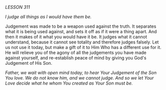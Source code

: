 *LESSON 311*

*I judge all things as I would have them be.*

Judgement was made to be a weapon used against the truth. It separates what it is being used against, and sets it off as if it were a thing apart. And then it makes of it what you would have it be. It judges what it cannot understand, because it cannot see totality and therefore judges falsely. Let us not use it today, but make a gift of it to Him Who has a different use for it. He will relieve you of the agony of all the judgements you have made against yourself, and re-establish peace of mind by giving you God's Judgement of His Son.

_Father, we wait with open mind today, to hear Your Judgement of the Son You love. We do not know him, and we cannot judge. And so we let Your Love decide what he whom You created as Your Son must be._